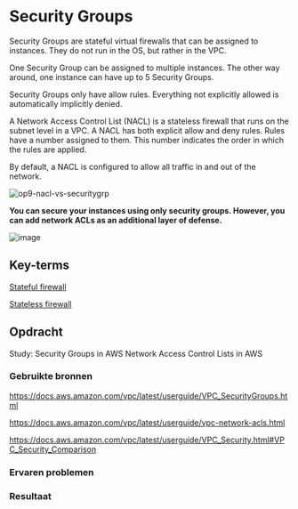 # Security Groups
Security Groups are stateful virtual firewalls that can be assigned to instances. They do not run in the OS, but rather in the VPC.

One Security Group can be assigned to multiple instances. The other way around, one instance can have up to 5 Security Groups.

Security Groups only have allow rules. Everything not explicitly allowed is automatically implicitly denied.

A Network Access Control List (NACL) is a stateless firewall that runs on the subnet level in a VPC.
A NACL has both explicit allow and deny rules. Rules have a number assigned to them. This number indicates the order in which the rules are applied.

By default, a NACL is configured to allow all traffic in and out of the network.

![op9-nacl-vs-securitygrp](https://user-images.githubusercontent.com/4924632/146643719-f7d7df83-ce49-4024-b58e-15be544b7cbf.png)

**You can secure your instances using only security groups. However, you can add network ACLs as an additional layer of defense.**

![image](https://user-images.githubusercontent.com/4924632/146643740-67301daa-4d3f-464d-a784-43d785db5120.png)


## Key-terms
[Stateful firewall](https://github.com/techgrounds/cloud-6-repo-NederLANA/blob/ceaacbca7f5efb137fd0ff5e477015074d10b4bf/beschrijvingen/aws-cloud-glossary.md#stateful-firewall)

[Stateless firewall](https://github.com/techgrounds/cloud-6-repo-NederLANA/blob/ceaacbca7f5efb137fd0ff5e477015074d10b4bf/beschrijvingen/aws-cloud-glossary.md#stateless-firewall)

## Opdracht

Study:
Security Groups in AWS
Network Access Control Lists in AWS

### Gebruikte bronnen
https://docs.aws.amazon.com/vpc/latest/userguide/VPC_SecurityGroups.html

https://docs.aws.amazon.com/vpc/latest/userguide/vpc-network-acls.html

https://docs.aws.amazon.com/vpc/latest/userguide/VPC_Security.html#VPC_Security_Comparison


### Ervaren problemen


### Resultaat

